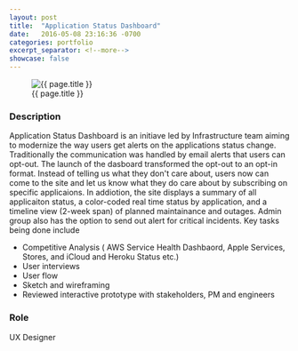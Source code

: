 ```yaml
---
layout: post
title:  "Application Status Dashboard"
date:   2016-05-08 23:16:36 -0700
categories: portfolio
excerpt_separator: <!--more-->
showcase: false
---
```


<!--more-->

<figure>
  <img src="{{ site.url }}/assets/posts/{{ page.date | date: "%Y-%m-%d" }}-{{ page.title | slugify }}/app-status-dashboard.jpg" alt="{{ page.title }}">
  <figcaption>{{ page.title }}</figcaption>
</figure>

### Description

Application Status Dashboard is an initiave led by Infrastructure team aiming to modernize the way users get alerts on the applications status change. Traditionally the communication was handled by email alerts that users can opt-out. The launch of the dasboard transformed the opt-out to an opt-in format. Instead of telling us what they don't care about, users now can come to the site and let us know what they do care about by subscribing on specific applicaions. In addiotion, the site displays a summary of all applicaiton status, a color-coded real time status by application, and a timeline view (2-week span) of planned maintainance and outages. Admin group also has the option to send out alert for critical incidents. Key tasks being done include

- Competitive Analysis ( AWS Service Health Dashbaord, Apple Services, Stores, and iCloud and Heroku Status etc.)
- User interviews
- User flow
- Sketch and wireframing
- Reviewed interactive prototype with stakeholders, PM and engineers

### Role

UX Designer
